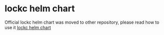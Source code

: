 # lockc helm chart

Official lockc helm chart was moved to other repository, please read how to use it 
[lockc helm chart](https://rancher-sandbox.github.io/lockc-helm-charts/)
